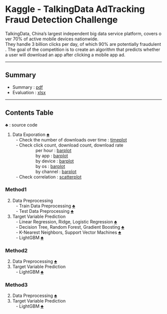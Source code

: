 # Kaggle - TalkingData AdTracking Fraud Detection Challenge

TalkingData, China’s largest independent big data service platform, covers over 70% of active mobile devices nationwide. They handle 3 billion clicks per day, of which 90% are potentially fraudulent. The goal of the competition is to create an algorithm that predicts whether a user will download an app after clicking a mobile app ad.

---

## Summary
- Summary : [pdf](TalkingData%20AdTracking.pdf) <br>
- Evaluation : [xlsx](performance_evaluation.xlsx) <br>

---

## Contents Table
♣ : source code

1. Data Exporation [♣](01_Data_Exporation.py) <br>
&ensp; - Check the number of downloads over time : [timeplot](graph/sample_timeplot.png) <br>
&ensp; - Check click count, download count, download rate <br>
&emsp;&emsp;&emsp;&emsp;&emsp; per hour : [barplot](graph/sample_barplot_hour.png) <br>
&emsp;&emsp;&emsp;&emsp;&emsp; by app : [barplot](graph/sample_barplot_app.png) <br>
&emsp;&emsp;&emsp;&emsp;&emsp; by device : [barplot](graph/sample_barplot_device.png) <br>
&emsp;&emsp;&emsp;&emsp;&emsp; by os : [barplot](graph/sample_barplot_os.png) <br>
&emsp;&emsp;&emsp;&emsp;&emsp; by channel : [barplot](graph/sample_barplot_channel.png) <br>
&ensp; - Check correlation : [scatterplot](graph/sample_scatterplot.png) <br>

### Method1
2. Data Preprocessing <br>
&ensp; - Train Data Preprocessing [♣](method1_02_1_Train_Data_Preprocessing.py) <br>
&ensp; - Test Data Preprocessing [♣](method1_02_2_Test_Data_Preprocessing.py) <br>
3. Target Variable Prediction <br>
&ensp; - Linear Regression, Ridge, Logistic Regression [♣](method1_03_1_Target_Variable_Prediction.py) <br>
&ensp; - Decision Tree, Random Forest, Gradient Boosting [♣](method1_03_2_Target_Variable_Prediction.py) <br>
&ensp; - K-Nearest Neighbors, Support Vector Machines [♣](method1_03_3_Target_Variable_Prediction.py) <br>
&ensp; - LightGBM [♣](method1_03_4_Target_Variable_Prediction.py) <br>

### Method2
2. Data Preprocessing [♣](method2_02_Data_Preprocessing.py) <br>
3. Target Variable Prediction <br>
&ensp; - LightGBM [♣](method2_03_Target_Variable_Prediction.py) <br>

### Method3
2. Data Preprocessing [♣](method3_02_Data_Preprocessing.py) <br>
3. Target Variable Prediction <br>
&ensp; - LightGBM [♣](method3_03_Target_Variable_Prediction.py) <br>
